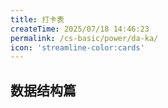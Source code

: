 ```yaml
---
title: 打卡表
createTime: 2025/07/18 14:46:23
permalink: /cs-basic/power/da-ka/
icon: 'streamline-color:cards'
---
```


## **数据结构篇**

